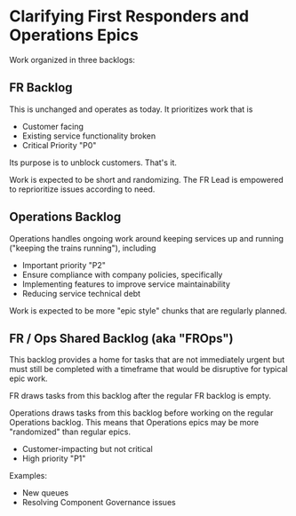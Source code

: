 # Clarifying First Responders and Operations Epics

Work organized in three backlogs:

## FR Backlog

This is unchanged and operates as today. It prioritizes work that is

- Customer facing
- Existing service functionality broken
- Critical Priority "P0"

Its purpose is to unblock customers. That's it.

Work is expected to be short and randomizing. The FR Lead is empowered to reprioritize issues according to need.

## Operations Backlog

Operations handles ongoing work around keeping services up and running ("keeping the trains running"), including

- Important priority "P2"
- Ensure compliance with company policies, specifically 
- Implementing features to improve service maintainability
- Reducing service technical debt

Work is expected to be more "epic style" chunks that are regularly planned. 

## FR / Ops Shared Backlog (aka "FROps")

This backlog provides a home for tasks that are not immediately urgent but must still be completed with a timeframe that would be disruptive for typical epic work. 

FR draws tasks from this backlog after the regular FR backlog is empty. 

Operations draws tasks from this backlog before working on the regular Operations backlog. This means that Operations epics may be more "randomized" than regular epics.

- Customer-impacting but not critical
- High priority "P1"

Examples:

- New queues
- Resolving Component Governance issues
